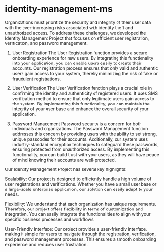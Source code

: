 # identity-management-ms

Organizations must prioritize the security and integrity of their user data with the ever-increasing risks associated with identity theft and unauthorized access.
To address these challenges, we developed the Identity Management Project  that focuses on efficient user registration, verification, and password management.

1. User Registration
   The User Registration function provides a secure onboarding experience for new users.
   By integrating this functionality into your application, you can enable users easily to create their accounts.
   Our registration process ensures that only valid and authentic users gain access to your system, thereby minimizing the risk of fake or fraudulent registrations.


2. User Verification
   The User Verification function plays a crucial role in confirming the identity and authenticity of registered users. It uses SMS verification method to ensure that only legitimate users gain access to the system. By implementing this functionality, you can maintain the integrity of your user base and enhance the overall security of your application.

3. Password Management
   Password security is a concern for both individuals and organizations.
   The Password Management function addresses this concern by providing users with the ability to set strong, unique passcodes for their accounts.
   Additionally, our system uses industry-standard encryption techniques to safeguard these passwords, ensuring protected from unauthorized access.
   By implementing this functionality, you can build trust with your users, as they will have peace of mind knowing their accounts are well-protected.

Our Identity Management Project has several key highlights:

Scalability: Our project is designed to efficiently handle a high volume of user registrations and verifications. Whether you have a small user base or a large-scale enterprise application, our solution can easily adapt to your needs.

Flexibility: We understand that each organization has unique requirements. Therefore, our project offers flexibility in terms of customization and integration. You can easily integrate the functionalities to align with your specific business processes and workflows.

User-Friendly Interface:  Our project provides a user-friendly interface, making it simple for users to navigate through the registration, verification, and password management processes. This ensures a smooth onboarding experience and reduces user frustration.

